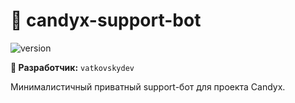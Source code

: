 # 🍭 candyx-support-bot

![version](https://img.shields.io/badge/Release-v0.3.1%20%22SPEAKING%22-blue)

**👤 Разработчик:** `vatkovskydev`  
 

Минималистичный приватный support-бот для проекта Candyx.
